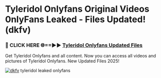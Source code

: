 # Tyleridol Onlyfans Original Videos 0nlyFans Leaked - Files Updated! (dkfv)

<h3>🔴 CLICK HERE 🌐==►► <a href="https://tinyurl.com/2wckxsce" rel="nofollow">Tyleridol Onlyfans Updated Files</a></h3>

Get Tyleridol Onlyfans and all content. Now you can access all videos and pictures of Tyleridol Onlyfans. New Updated Files 2025!

[![dkfv](https://i.imgur.com/AFduVYN.gif)](https://tinyurl.com/2wckxsce)
tyleridol leaked onlyfans